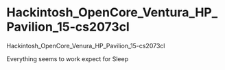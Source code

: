 # Hackintosh_OpenCore_Ventura_HP_Pavilion_15-cs2073cl
Hackintosh_OpenCore_Venura_HP_Pavilion_15-cs2073cl

Everything seems to work expect for Sleep
